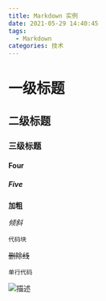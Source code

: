 ```yaml
---
title: Markdown 实例
date: 2021-05-29 14:40:45
tags:
  - Markdown
categories: 技术
---
```


# 一级标题

## 二级标题

### 三级标题

#### Four

##### Five

**加粗**

*倾斜*

```code
代码块
```

~~删除线~~

`单行代码`

![描述](link)